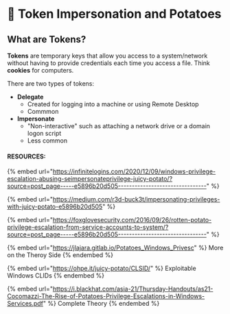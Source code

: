 # 🥔 Token Impersonation and Potatoes

## What are Tokens?

**Tokens** are temporary keys that allow you access to a system/network without having to provide credentials each time you access a file. Think **cookies** for computers.

There are two types of tokens:

* **Delegate**
  * Created for logging into a machine or using Remote Desktop
  * Commmon
* **Impersonate**
  * "Non-interactive" such as attaching a network drive or a domain logon script
  * Less common

#### RESOURCES:

{% embed url="https://infinitelogins.com/2020/12/09/windows-privilege-escalation-abusing-seimpersonateprivilege-juicy-potato/?source=post_page-----e5896b20d505--------------------------------" %}

{% embed url="https://medium.com/r3d-buck3t/impersonating-privileges-with-juicy-potato-e5896b20d505" %}

{% embed url="https://foxglovesecurity.com/2016/09/26/rotten-potato-privilege-escalation-from-service-accounts-to-system/?source=post_page-----e5896b20d505--------------------------------" %}

{% embed url="https://jlajara.gitlab.io/Potatoes_Windows_Privesc" %}
More on the Theroy Side
{% endembed %}

{% embed url="https://ohpe.it/juicy-potato/CLSID/" %}
Exploitable Windows CLIDs
{% endembed %}

{% embed url="https://i.blackhat.com/asia-21/Thursday-Handouts/as21-Cocomazzi-The-Rise-of-Potatoes-Privilege-Escalations-in-Windows-Services.pdf" %}
Complete Theory
{% endembed %}
